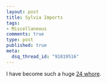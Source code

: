 ```yaml
--- 
layout: post
title: Sylvia Imports
tags: 
- Miscellaneous
comments: true
type: post
published: true
meta: 
  dsq_thread_id: "91819516"
---
```

I have become such a huge <a href="http://www.sylviaimports.com/">24 whore</a>.
